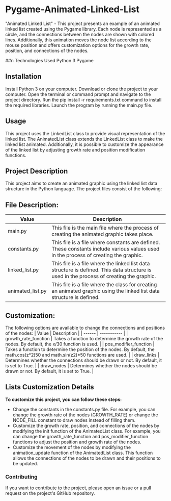 # Pygame-Animated-Linked-List
"Animated Linked List" - This project presents an example of an animated linked list created using the Pygame library. Each node is represented as a circle, and the connections between the nodes are shown with colored lines. Additionally, this animation moves the node list according to the mouse position and offers customization options for the growth rate, position, and connections of the nodes.

##n Technologies Used
Python 3
Pygame

## Installation
Install Python 3 on your computer.
Download or clone the project to your computer.
Open the terminal or command prompt and navigate to the project directory.
Run the pip install -r requirements.txt command to install the required libraries.
Launch the program by running the main.py file.

## Usage
This project uses the LinkedList class to provide visual representation of the linked list. The AnimatedList class extends the LinkedList class to make the linked list animated. Additionally, it is possible to customize the appearance of the linked list by adjusting growth rate and position modification functions.

## Project Description

This project aims to create an animated graphic using the linked list data structure in the Python language. The project files consist of the following:

## File Description:
| Value | Description |
| ------ | ----------- |
| main.py | This file is the main file where the process of creating the animated graphic takes place. |
| constants.py | This file is a file where constants are defined. These constants include various values used in the process of creating the graphic. |
| linked_list.py | This file is a file where the linked list data structure is defined. This data structure is used in the process of creating the graphic. |
| animated_list.py | This file is a file where the class for creating an animated graphic using the linked list data structure is defined. |

## Customization:

The following options are available to change the connections and positions of the nodes:
| Value | Description |
| ------ | ----------- |
| growth_rate_function | Takes a function to determine the growth rate of the nodes. By default, the x/30 function is used. |
| pos_modifier_function | Takes a function to determine the position of the nodes. By default, the math.cos(z*2)50 and math.sin(z2)*50 functions are used. |
| draw_links | Determines whether the connections should be drawn or not. By default, it is set to True. |
| draw_nodes | Determines whether the nodes should be drawn or not. By default, it is set to True. |

## Lists Customization Details
__To customize this project, you can follow these steps:__

+ Change the constants in the constants.py file. For example, you can change the growth rate of the nodes (GROWTH_RATE) or change the NODE_FILL constant to draw nodes instead of filling them.
+ Customize the growth rate, position, and connections of the nodes by modifying the init function of the AnimatedList class. For example, you can change the growth_rate_function and pos_modifier_function functions to adjust the position and growth rate of the nodes.
+ Customize the movement of the nodes by modifying the animation_update function of the AnimatedList class. This function allows the connections of the nodes to be drawn and their positions to be updated.

### Contributing
If you want to contribute to the project, please open an issue or a pull request on the project's GitHub repository.
